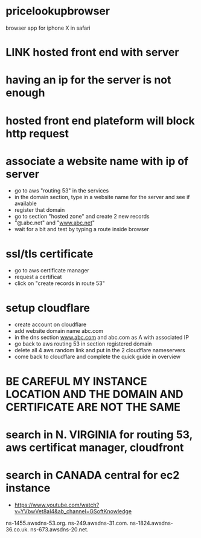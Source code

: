 # pricelookupbrowser
browser app for iphone X in safari


# LINK hosted front end with server 
# having an ip for the server is not enough 
# hosted front end plateform will block http request

# associate a website name with ip of server
- go to aws "routing 53" in the services
- in the domain section, type in a website name for the server and see if available
- register that domain
- go to section "hosted zone" and create 2 new records
- "@.abc.net" and "www.abc.net"
- wait for a bit and test by typing a route inside browser

# ssl/tls certificate
- go to aws certificate manager
- request a certificat
- click on "create records in route 53"

# setup cloudflare
- create account on cloudflare
- add website domain name abc.com
- in the dns section www.abc.com and abc.com as A with associated IP
- go back to aws routing 53 in section registered domain
- delete all 4 aws random link and put in the 2 cloudflare nameservers
- come back to cloudflare and complete the quick guide in overview


# BE CAREFUL MY INSTANCE LOCATION AND THE DOMAIN AND CERTIFICATE ARE NOT THE SAME
# search in N. VIRGINIA for routing 53, aws certificat manager, cloudfront
# search in CANADA central for ec2 instance
- https://www.youtube.com/watch?v=YVbwVet8aI4&ab_channel=GSoftKnowledge

ns-1455.awsdns-53.org.
ns-249.awsdns-31.com.
ns-1824.awsdns-36.co.uk.
ns-673.awsdns-20.net.
